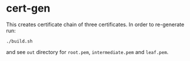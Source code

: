 # cert-gen

This creates certificate chain of three certificates. In order to re-generate run: 
```
./build.sh
```
and see `out` directory for `root.pem`, `intermediate.pem` and `leaf.pem`. 
